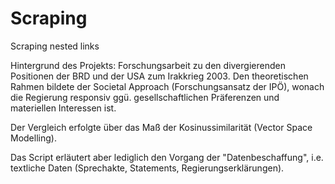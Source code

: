# Scraping
Scraping nested links

Hintergrund des Projekts: Forschungsarbeit zu den divergierenden Positionen der BRD und der USA zum Irakkrieg 2003.
Den theoretischen Rahmen bildete der Societal Approach (Forschungsansatz der IPÖ), wonach die Regierung responsiv ggü. gesellschaftlichen Präferenzen und materiellen Interessen ist. 

Der Vergleich erfolgte über das Maß der Kosinussimilarität (Vector Space Modelling). 

Das Script erläutert aber lediglich den Vorgang der "Datenbeschaffung", i.e. textliche Daten (Sprechakte, Statements, Regierungserklärungen).
